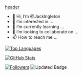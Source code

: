 [header](header.png)

- 👋 Hi, I’m @JackIngleton
- 👀 I’m interested in ...
- 🌱 I’m currently learning ...
- 💞️ I’m looking to collaborate on ...
- 📫 How to reach me ...

[![Top Languages](https://github-readme-stats-cyan-ten.vercel.app/api/top-langs/?username=jackingleton&layout=compact)](https://github.com/JackIngleton/JackIngleton)

[![GitHub Stats](https://github-readme-stats-cyan-ten.vercel.app/api?username=jackingleton&count_private=true&show_icons=true)](https://github.com/JackIngleton/JackIngleton)

[![Followers](https://img.shields.io/github/followers/jackingleton?style=social)](https://github.com/JackIngleton?tab=followers)
![Updated Badge](https://badges.pufler.dev/updated/jackingleton/jackingleton)
